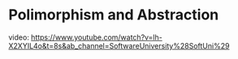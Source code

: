 # Polimorphism and Abstraction

video: <https://www.youtube.com/watch?v=lh-X2XYIL4o&t=8s&ab_channel=SoftwareUniversity%28SoftUni%29>
